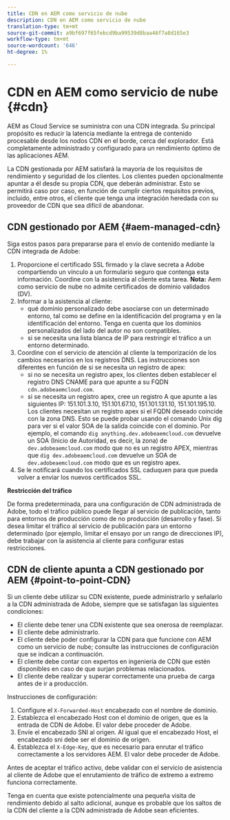 ```yaml
---
title: CDN en AEM como servicio de nube
description: CDN en AEM como servicio de nube
translation-type: tm+mt
source-git-commit: a9bf697f65febcd9ba99539d8baa46f7a8d165e3
workflow-type: tm+mt
source-wordcount: '646'
ht-degree: 1%

---
```



# CDN en AEM como servicio de nube {#cdn}

AEM as Cloud Service se suministra con una CDN integrada. Su principal propósito es reducir la latencia mediante la entrega de contenido procesable desde los nodos CDN en el borde, cerca del explorador. Está completamente administrado y configurado para un rendimiento óptimo de las aplicaciones AEM.

La CDN gestionada por AEM satisfará la mayoría de los requisitos de rendimiento y seguridad de los clientes. Los clientes pueden opcionalmente apuntar a él desde su propia CDN, que deberán administrar. Esto se permitirá caso por caso, en función de cumplir ciertos requisitos previos, incluido, entre otros, el cliente que tenga una integración heredada con su proveedor de CDN que sea difícil de abandonar.

## CDN gestionado por AEM  {#aem-managed-cdn}

Siga estos pasos para prepararse para el envío de contenido mediante la CDN integrada de Adobe:

1. Proporcione el certificado SSL firmado y la clave secreta a Adobe compartiendo un vínculo a un formulario seguro que contenga esta información. Coordine con la asistencia al cliente esta tarea.
   **Nota:** Aem como servicio de nube no admite certificados de dominio validados (DV).
1. Informar a la asistencia al cliente:
   * qué dominio personalizado debe asociarse con un determinado entorno, tal como se define en la identificación del programa y en la identificación del entorno. Tenga en cuenta que los dominios personalizados del lado del autor no son compatibles.
   * si se necesita una lista blanca de IP para restringir el tráfico a un entorno determinado.
1. Coordine con el servicio de atención al cliente la temporización de los cambios necesarios en los registros DNS. Las instrucciones son diferentes en función de si se necesita un registro de apex:
   * si no se necesita un registro apex, los clientes deben establecer el registro DNS CNAME para que apunte a su FQDN `cdn.adobeaemcloud.com`.
   * si se necesita un registro apex, cree un registro A que apunte a las siguientes IP: 151.101.3.10, 151.101.67.10, 151.101.131.10, 151.101.195.10. Los clientes necesitan un registro apex si el FQDN deseado coincide con la zona DNS. Esto se puede probar usando el comando Unix dig para ver si el valor SOA de la salida coincide con el dominio. Por ejemplo, el comando `dig anything.dev.adobeaemcloud.com` devuelve un SOA (Inicio de Autoridad, es decir, la zona) de `dev.adobeaemcloud.com` modo que no es un registro APEX, mientras que `dig dev.adobeaemcloud.com` devuelve un SOA de `dev.adobeaemcloud.com` modo que es un registro apex.
1. Se le notificará cuando los certificados SSL caduquen para que pueda volver a enviar los nuevos certificados SSL.

**Restricción del tráfico**

De forma predeterminada, para una configuración de CDN administrada de Adobe, todo el tráfico público puede llegar al servicio de publicación, tanto para entornos de producción como de no producción (desarrollo y fase). Si desea limitar el tráfico al servicio de publicación para un entorno determinado (por ejemplo, limitar el ensayo por un rango de direcciones IP), debe trabajar con la asistencia al cliente para configurar estas restricciones.

## CDN de cliente apunta a CDN gestionado por AEM {#point-to-point-CDN}

Si un cliente debe utilizar su CDN existente, puede administrarlo y señalarlo a la CDN administrada de Adobe, siempre que se satisfagan las siguientes condiciones:

* El cliente debe tener una CDN existente que sea onerosa de reemplazar.
* El cliente debe administrarlo.
* El cliente debe poder configurar la CDN para que funcione con AEM como un servicio de nube; consulte las instrucciones de configuración que se indican a continuación.
* El cliente debe contar con expertos en ingeniería de CDN que estén disponibles en caso de que surjan problemas relacionados.
* El cliente debe realizar y superar correctamente una prueba de carga antes de ir a producción.

Instrucciones de configuración:

1. Configure el `X-Forwarded-Host` encabezado con el nombre de dominio.
1. Establezca el encabezado Host con el dominio de origen, que es la entrada de CDN de Adobe. El valor debe proceder de Adobe.
1. Envíe el encabezado SNI al origen. Al igual que el encabezado Host, el encabezado sni debe ser el dominio de origen.
1. Establezca el `X-Edge-Key`, que es necesario para enrutar el tráfico correctamente a los servidores AEM. El valor debe proceder de Adobe.

Antes de aceptar el tráfico activo, debe validar con el servicio de asistencia al cliente de Adobe que el enrutamiento de tráfico de extremo a extremo funciona correctamente.

Tenga en cuenta que existe potencialmente una pequeña visita de rendimiento debido al salto adicional, aunque es probable que los saltos de la CDN del cliente a la CDN administrada de Adobe sean eficientes.
